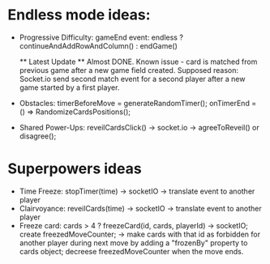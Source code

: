 # Endless mode ideas:

- Progressive Difficulty:
  gameEnd event:
  endless ?
  continueAndAddRowAndColumn() :
  endGame()

  ** Latest Update **
  Almost DONE. Known issue - card is matched from previous game after a new game field created. Supposed reason: Socket.io send second match event for a second player after a new game started by a first player.

- Obstacles:
  timerBeforeMove = generateRandomTimer();
  onTimerEnd = () => RandomizeCardsPositions();
- Shared Power-Ups:
  reveilCardsClick() -> socket.io -> agreeToReveil() or disagree();

# Superpowers ideas

- Time Freeze: stopTimer(time) -> socketIO -> translate event to another player
- Clairvoyance: reveilCards(time) -> socketIO -> translate event to another player
- Freeze card: cards > 4 ? freezeCard(id, cards, playerId) -> socketIO; create freezedMoveCounter; -> make cards with that id as forbidden for another player during next move by adding a "frozenBy" property to cards object; decreese freezedMoveCounter when the move ends.

